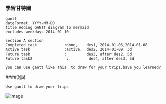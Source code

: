 ### 學習甘特圖
```
gantt
dateFormat  YYYY-MM-DD
title Adding GANTT diagram to mermaid
excludes weekdays 2014-01-10

section A section
Completed task            :done,    des1, 2014-01-06,2014-01-08
Active task               :active,  des2, 2014-01-09, 3d
Future task               :         des3, after des2, 5d
Future task2               :         des4, after des3, 5d

you can use gantt like this  to draw for your trips,have you learned?
```

####測試
```
Use gantt to draw your trips
```
![image](https://user-images.githubusercontent.com/47078512/206826486-efc579c2-21fd-4485-9a2b-33a78a2db5f8.png)

